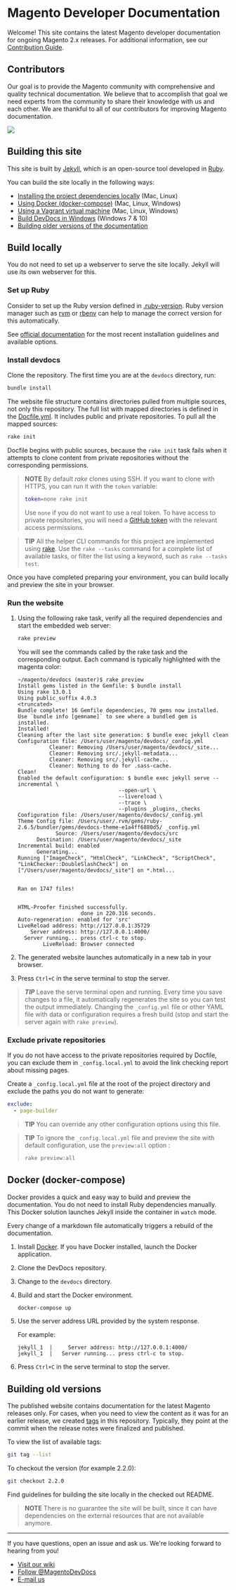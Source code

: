 # Magento Developer Documentation

Welcome! This site contains the latest Magento developer documentation for ongoing Magento 2.x releases. For additional information, see our [Contribution Guide](https://github.com/magento/devdocs/blob/master/.github/CONTRIBUTING.md).

## Contributors

Our goal is to provide the Magento community with comprehensive and quality technical documentation. We believe that to accomplish that goal we need experts from the community to share their knowledge with us and each other. We are thankful to all of our contributors for improving Magento documentation.

![](https://raw.githubusercontent.com/wiki/magento/magento2/images/dev_docs_contributors.png)

## Building this site

This site is built by [Jekyll](https://jekyllrb.com/), which is an open-source tool developed in [Ruby](https://www.ruby-lang.org/en/).

You can build the site locally in the following ways:

-  [Installing the project dependencies locally](#build-locally) (Mac, Linux)
-  [Using Docker (docker-compose)](#docker-docker-compose) (Mac, Linux, Windows)
-  [Using a Vagrant virtual machine](https://github.com/magento-devdocs/vagrant-for-magento-devdocs) (Mac, Linux, Windows)
-  [Build DevDocs in Windows](https://github.com/magento/devdocs/wiki/Build-DevDocs-in-Windows) (Windows 7 & 10)
-  [Building older versions of the documentation](#building-old-versions)

## Build locally

You do not need to set up a webserver to serve the site locally. Jekyll will use its own webserver for this.

### Set up Ruby

Consider to set up the Ruby version defined in [.ruby-version](.ruby-version).
Ruby version manager such as [rvm](https://www.ruby-lang.org/en/documentation/installation/#rvm) or [rbenv](https://www.ruby-lang.org/en/documentation/installation/#rbenv) can help to manage the correct version for this automatically.

See [official documentation](https://www.ruby-lang.org/en/documentation/installation/) for the most recent installation guidelines and available options.

### Install devdocs

Clone the repository. The first time you are at the `devdocs` directory, run:

```bash
bundle install
```

The website file structure contains directories pulled from multiple sources, not only this repository. The full list with mapped directories is defined in the [Docfile.yml](./Docfile.yml). It includes public and private repositories.
To pull all the mapped sources:

```bash
rake init
```

Docfile begins with public sources, because the `rake init` task fails when it attempts to clone content from private repositories without the corresponding permissions.

>**NOTE**
>By default _rake_ clones using SSH. If you want to clone with HTTPS, you can run it with the `token` variable:
>
>```bash
>token=none rake init
>```
>
> Use `none` if you do not want to use a real token. To have access to private repositories, you will need a [GitHub token](https://github.com/settings/tokens) with the relevant access permissions.

>**TIP**
>All the helper CLI commands for this project are implemented using [rake](https://github.com/ruby/rake).
Use the `rake --tasks` command for a complete list of available tasks, or filter the list using a keyword, such as `rake --tasks test`.

Once you have completed preparing your environment, you can build locally and preview the site in your browser.

### Run the website

1. Using the following rake task, verify all the required dependencies and start the embedded web server:

   ```bash
   rake preview
   ```

   You will see the commands called by the rake task and the corresponding output. Each command is typically highlighted with the magenta color:

   ```terminal
   ~/magento/devdocs (master)$ rake preview
   Install gems listed in the Gemfile: $ bundle install
   Using rake 13.0.1
   Using public_suffix 4.0.3
   <truncated>
   Bundle complete! 16 Gemfile dependencies, 70 gems now installed.
   Use `bundle info [gemname]` to see where a bundled gem is installed.
   Installed!
   Cleaning after the last site generation: $ bundle exec jekyll clean
   Configuration file: /Users/user/magento/devdocs/_config.yml
             Cleaner: Removing /Users/user/magento/devdocs/_site...
             Cleaner: Removing src/.jekyll-metadata...
             Cleaner: Removing src/.jekyll-cache...
             Cleaner: Nothing to do for .sass-cache.
   Clean!
   Enabled the default configuration: $ bundle exec jekyll serve --incremental \
                                   --open-url \
                                   --livereload \
                                   --trace \
                                   --plugins _plugins,_checks
   Configuration file: /Users/user/magento/devdocs/_config.yml
   Theme Config file: /Users/user/.rvm/gems/ruby-2.6.5/bundler/gems/devdocs-theme-e1a4ff6880d5/ _config.yml
               Source: /Users/user/magento/devdocs/src
         Destination: /Users/user/magento/devdocs/_site
   Incremental build: enabled
         Generating...
   Running ["ImageCheck", "HtmlCheck", "LinkCheck", "ScriptCheck",  "LinkChecker::DoubleSlashCheck"] on ["/Users/user/magento/devdocs/_site"] on *.html...


   Ran on 1747 files!


   HTML-Proofer finished successfully.
                       done in 220.316 seconds.
   Auto-regeneration: enabled for 'src'
   LiveReload address: http://127.0.0.1:35729
       Server address: http://127.0.0.1:4000/
     Server running... press ctrl-c to stop.
           LiveReload: Browser connected
   ```

1. The generated website launches automatically in a new tab in your browser.
1. Press `Ctrl+C` in the serve terminal to stop the server.

> ***TIP***
> Leave the serve terminal open and running. Every time you save changes to a file, it automatically regenerates the site so you can test the output immediately. Changing the `_config.yml` file or other YAML file with data or configuration requires a fresh build (stop and start the server again with `rake preview`).

### Exclude private repositories

If you do not have access to the private repositories required by Docfile, you can exclude them in `_config.local.yml` to avoid the link checking report about missing pages.

Create a `_config.local.yml` file at the root of the project directory and exclude the paths you do not want to generate:

```yaml
exclude:
  - page-builder
```

>**TIP**
>You can override any other configuration options using this file.

>**TIP**
>To ignore the `_config.local.yml` file and preview the site with default configuration, use the `preview:all` option :
>
>```bash
>rake preview:all
>```

## Docker (docker-compose)

Docker provides a quick and easy way to build and preview the documentation. You do not need to install Ruby dependencies manually. This Docker solution launches Jekyll inside the container in `watch` mode.

Every change of a markdown file automatically triggers a rebuild of the documentation.

1. Install [Docker](https://www.docker.com/get-started). If you have Docker installed, launch the Docker application.

1. Clone the DevDocs repository.

1. Change to the `devdocs` directory.

1. Build and start the Docker environment.

   ```bash
   docker-compose up
   ```

1. Use the server address URL provided by the system response.

   For example:

   ```terminal
   jekyll_1  |     Server address: http://127.0.0.1:4000/
   jekyll_1  |   Server running... press ctrl-c to stop.
   ```

1. Press `Ctrl+C` in the serve terminal to stop the server.

## Building old versions

The published website contains documentation for the latest Magento releases only. For cases, when you need to view the content as it was for an earlier release, we created [tags](https://github.com/magento/devdocs/tags) in this repository. Typically, they point at the commit when the release notes were finalized and published.

To view the list of available tags:

```bash
git tag --list
```

To checkout the version (for example 2.2.0):

```bash
git checkout 2.2.0
```

Find guidelines for building the site locally in the checked out README.

>**NOTE**
>There is no guarantee the site will be built, since it can have dependencies on the external resources that are not available anymore.

***

If you have questions, open an issue and ask us. We're looking forward to hearing from you!

-  [Visit our wiki](https://github.com/magento/devdocs/wiki)
-  <a href="https://twitter.com/MagentoDevDocs" class="twitter-follow-button" data-show-count="false">Follow @MagentoDevDocs</a>
-  [E-mail us](mailto:DL-Magento-Doc-Feedback@magento.com)
